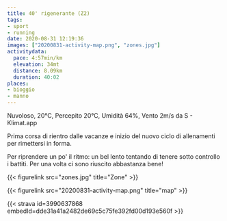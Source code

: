 ```yaml
---
title: 40' rigenerante (Z2) 
tags:
- sport
- running
date: 2020-08-31 12:19:36
images: ["20200831-activity-map.png", "zones.jpg"]
activitydata:
  pace: 4:57min/km
  elevation: 34mt
  distance: 8.09km
  duration: 40:02
places:
- bioggio
- manno
---
```


Nuvoloso, 20°C, Percepito 20°C, Umidità 64%, Vento 2m/s da S - Klimat.app

<!--more-->

Prima corsa di rientro dalle vacanze e inizio del nuovo ciclo di allenamenti per rimettersi in forma.

Per riprendere un po' il ritmo: un bel lento tentando di tenere sotto controllo i battiti. Per una volta ci sono riuscito abbastanza bene!

{{< figurelink src="zones.jpg" title="Zone" >}}

{{< figurelink src="20200831-activity-map.png" title="map" >}}


{{< strava id=3990637868 embedId=dde31a41a2482de69c5c75fe392fd00d193e560f >}}
